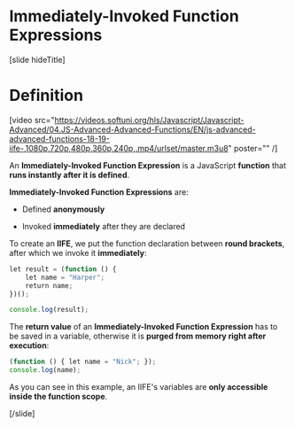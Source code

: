 # Immediately-Invoked Function Expressions

[slide hideTitle]

# Definition

[video src="https://videos.softuni.org/hls/Javascript/Javascript-Advanced/04.JS-Advanced-Advanced-Functions/EN/js-advanced-advanced-functions-18-19-iife-,1080p,720p,480p,360p,240p,.mp4/urlset/master.m3u8" poster="" /]

An **Immediately-Invoked Function Expression** is a JavaScript **function** that **runs instantly after it is defined**.

**Immediately-Invoked Function Expressions** are:

- Defined **anonymously**

- Invoked **immediately** after they are declared

To create an **IIFE**, we put the function declaration between **round brackets**, after which we invoke it **immediately**:

```js live
let result = (function () {
    let name = "Harper"; 
    return name; 
})(); 

console.log(result);
```

The **return value** of an **Immediately-Invoked Function Expression** has to be saved in a variable, otherwise it is **purged from memory right after execution**:

```js live
(function () { let name = "Nick"; });
console.log(name); 
```
As you can see in this example, an IIFE's variables are **only accessible inside the function scope**.

[/slide]
